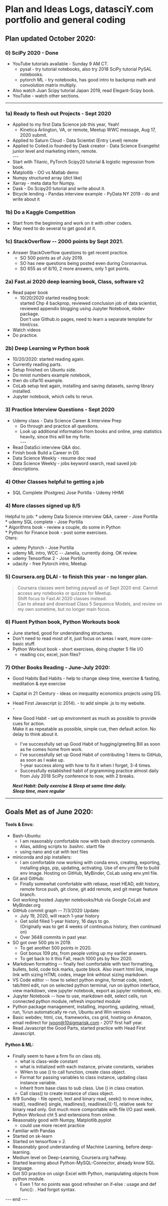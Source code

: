 # Plan and Ideas Logs, datasciY.com portfolio and general coding      

## Plan updated October 2020:  

### 0) SciPy 2020 - Done
 * YouTube tutorials available - Sunday 9 AM CT. 
   - pysal - try tutorial notebooks, also try 2018 SciPy tutorial PySAL notebooks.  
   - pytorch ML - try notebooks, has good intro to backprop math and convolution matrix multiply.    
 * Also watch Juan Scipy tutorial Japan 2019, read Elegant-Scipy book.  
 * YouTube - watch other sections.  
 
 ---  
 
### 1a) Ready to flesh out Projects - Sept 2020  
  * Applied to my first Data Science job this year, Yeah!  
    - Kinetica Arlington, VA, or remote, Meetup WWC message, Aug 17, 2020 submit.    
  * Applied to Saturn Cloud - Data Scientist (Entry Level) remote  
  * Applied to Coiled.io founded by Dask creator - Data Science Evangelist junior level and marketing intern, remote.  
  \-\-\-  
  * Start with Titanic, PyTorch Scipy20 tutorial & logistic regression from book.   
  * Matplotlib - OO vs Matlab demo  
  * Numpy structured array (dict like)  
  * Xarray - meta data for Numpy.  
  * Dask - Do Scipy20 tutorial and write about it.  
  * Bicycle lending - Pandas interview example - PyData NY 2019 - do and write about it  
  
### 1b) Do a Kaggle Competition  
  * Start from the beginning and work on it with other coders.  
  * May need to do several to get good at it.  
  
### 1c) StackOverflow -- 2000 points by Sept 2021.   
 * Answer StackOverflow questions to get recent practice.  
   - SO 500 points as of July 2019.  
   - SO has new questions being posted even during Coronavirus.  
   - SO 655 as of 8/10, 2 more answers, only 1 got points.  

### 2a) Fast.ai 2020 deep learning book, Class, software v2    
  * Read paper book  
    * 10/20/2020 started reading book:  
      started Chp 4 backprop, reviewed conclusion job of data scientist,  
      reviewed appendix blogging using Jupyter Notebook, nbdev package.  
      Don't use Github.io pages, need to learn a separate template for html/css.  
  * Watch videos  
  * Do practice.  
    
### 2b) Deep Learning w Python book 
 * 10/20/2020: started reading again.  
  * Currently reading parts.  
  * Setup finished on Ubuntu side.  
  * Do mnist numbers example notebook,
  * then do cifar10 example.  
  * CoLab setup test again, installing and saving datasets, saving library installed.  
  * Jupyter notebook, which cells to rerun.  
    
### 3) Practice Interview Questions - Sept 2020  
  * Udemy class - Data Science Career & Interview Prep  
    - Go through and practice all questions.  
    - Look up additional information from books and online, prep statistics heavily, since this will be my forte.  
  \-\-\-  
   * Read DataSci interview Q&A doc.  
   * Finish book Build a Career in DS
   * Data Science Weekly - resume doc read  
   * Data Science Weekly - jobs keyword search, read saved job descriptions.  
 
### 4) Other Classes helpful to getting a job  

  * SQL Complete (Postgres) Jose Portilla - Udemy HHMI  

  
### 4) More classes signed up 8/5  
   Helpful to job: 
     * udemy Data Science interview Q&A, career - Jose Portilla    
     * udemy SQL complete - Jose Portilla  
     * Algorithms book - review a couple, do some in Python  
     * Python for Finance book - post some exercises.  
  Oters:           
   * udemy Pytorch - Jose Portilla 
   * udemy ML intro, WCC -- Janelia, currently doing.  OK review.   
   * udemy Tensorflow 2 - Jose Portilla  
   * udacity - free Pytorch intro, Meetup    
 
### 5) Coursera.org DLAI - to finish this year - no longer plan.  
  > Coursera classes went behing paywall as of Sept 2020 end.  Cannot access any notebooks or quizzes for Meetup.  
  > Shift focus to Fast.AI 2020 classes instead.  
  > Can to ahead and download Class 5 Sequence Models, and review on my own sometime, but no longer main focus.

### 6) Fluent Python book, Python Workouts book  
  * June started, good for understanding structures.  
  * Don't need to read most of it, just focus on areas I want, more core-basic stuff.  
  * Python Workout book - short exercises, doing chapter 5 file I/O 
    - reading csv, excel, json files?    

### 7) Other Books Reading - June-July 2020:  

  * Good Habits Bad Habits - help to change sleep time, exercise & fasting, meditation & eye exercise  
  * Capital in 21 Century - ideas on inequality economics projects using DS.  
  * Head First Javascript (c 2014). - to add simple .js to my website.  
   \-   
 * New Good Habit - set up environment as much as possible to provide cues for action.  
   Make it as repeatable as possible, simple cue, then default action.  No delay to think about it.  
   - I've successfully set up Good Habit of hugging/greeting Bill as soon as he comes home from work.   
   - I've successfully set up Good Habit of contributing 1 items to GitHub, as soon as I wake up.   
     1-year success along with how to fix it when I forget, 3-4 times.  
   - Successfully established habit of prgramming practice almost daily from July 2018 SciPy conference to now, with 2 breaks. 
   
   ***Next Habit: Daily exercise & Sleep at same time daily.***   
   ***Sleep time, more regular***   
---  

## Goals Met as of June 2020:  

#### Tools & Envs:  
  * Bash-Ubuntu: 
    - I am reasonably comfortable now with bash directory commands. 
    - Alias, adding scripts to .bashrc. startt file
    - using nano and cat with text files
  * miniconda and pip installers:  
    - I am comfortable now working with conda envs, creating, exporting, installing pkgs, pip, updating, activating.  Use of env.yml file to build env image.  Hosting on GitHub, MyBinder, CoLab using env.yml file.   
  * Git and GitHub:  
    - Finally somewhat comfortable with rebase, reset HEAD, edit history, remote force push, git clone, git add remote, and git merge feature branch. 
  * Got working hosted Jupyter notebooks/Hub via Google CoLab and MyBinder.org  
  * GitHub commit graph -- 7/3/2020 Update:  
    - July 19, 2020, will reach 1-year history  
    - Get solid filled 1-year history, 16 days to go.  
      (Originally was to get 4 weeks of continuous history, then continued on)   
    - Over 3648 commits in past year. 
  * SO got over 500 pts in 2019.  
    - To get another 500 points in 2020.  
    - Got bonus 109 pts, from people voting up my earlier answers. 
    - To get back to it this Fall, reach 1000 pts by Nov 2020. 
  * Markdown formatting -- finally feel comfortable with text formatting, bullets, bold, code tick marks, quote block.  Also insert html link, image link with sizing HTML codes, image link wihtout sizing markdown.  
  * VS Code editor -- how to select python engine, format code, indent, tab/html edit, run on selected python terminal, run on ipython interface, view markdown, view jupyter notebook, export as jupyter notebook, etc.  
  * Jupyter Notebook -- how to use, markdown edit, select cells, run connected python module, refresh imported module  
  * Python package management, installing, importing, updating, reload, run, %run automatically re-run, Ubuntu and Win versions  
  * Basic webdev, html, css, frameworks, css grid, hosting on Amazon, email redirect for jyoon@10sigmarisk.com  - 2017 first half year.  
  * Read Javascript the Good Parts, started practice with Head First Javascript.  

#### Python & ML:  
  * Finally seem to have a firm fix on class obj.  
    - what is class-wide constant
    - what is initialized with each instance, private constants, variabes
    - WHen to use () to call function, create class object.  
    - Format for passing variables to class instance, updating class instance variable. 
    - Inherit from base class to sub class.  Use () in class creation.  
    - Call class() to create instance of class object.  
  * 8/9 Sunday - file open(), text and binary read, seek() to move index, read(), readline() single, readlines(), readlines()[-1], relative seek for binary read only.  Got much more comportable with file I/O past week. Python Workout cht 5 and extensions from online.
  * Reasonably good with Numpy, Matplotlib.pyplot 
    - could use more recent practice  
  * Familiar with Pandas
  * Started on sk-learn 
  * Started on tensorflow v 2. 
  * Reasonably good understanding of Machine Learning, before deep-learning.  
  * Medium level on Deep-Learning, Coursera.org halfway.  
  * Started learning about Python-MySQL-Connector, already know SQL language.  
  * Got SO practice on usign Excel with Python, manipulating objects from python module.  
    - Even 1 for no points was good refresher on if-else : usage and def func(): . Had forgot syntax.  


--- end ---    
